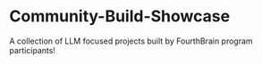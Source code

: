 # Community-Build-Showcase
A collection of LLM focused projects built by FourthBrain program participants!
